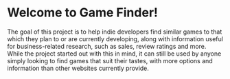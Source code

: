 # Welcome to Game Finder! <br />

The goal of this project is to help indie developers find similar games 
to that which they plan to or are currently developing, along with 
information useful for business-related research, such as sales, review ratings and more. 
While the project started out with this in mind, it can still be used by anyone simply 
looking to find games that suit their tastes, with more options and information than other 
websites currently provide.
